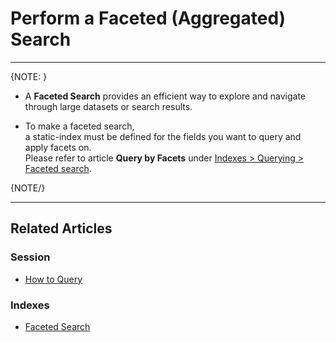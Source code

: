 # Perform a Faceted (Aggregated) Search

---

{NOTE: }

* A __Faceted Search__ provides an efficient way to explore and navigate through large datasets or search results.  

* To make a faceted search,  
  a static-index must be defined for the fields you want to query and apply facets on.  
  Please refer to article __Query by Facets__ under [Indexes > Querying > Faceted search](../../../indexes/querying/faceted-search).

{NOTE/}

---

## Related Articles

### Session

- [How to Query](../../../client-api/session/querying/how-to-query)

### Indexes

- [Faceted Search](../../../indexes/querying/faceted-search) 
